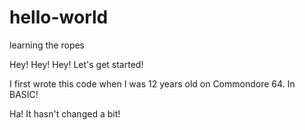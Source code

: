 # hello-world
learning the ropes

Hey! Hey! Hey! Let's get started!

I first wrote this code when I was 12 years old on Commondore 64.  In BASIC!

Ha! It hasn't changed a bit!
